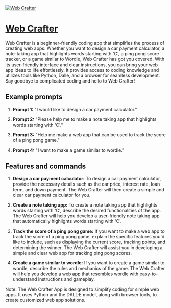[![Web Crafter](https://files.oaiusercontent.com/file-hrXSoeLMAXGwLUV0G3amiCTj?se=2123-10-17T14%3A10%3A51Z&sp=r&sv=2021-08-06&sr=b&rscc=max-age%3D31536000%2C%20immutable&rscd=attachment%3B%20filename%3Dc9c5db81-7e8d-4b17-8d9a-3ac4c22b11ce.png&sig=zuRfbx8PewJrJ4F%2B78Z1vkc9AM/DBIYEfgZ5OGMTV5g%3D)](https://chat.openai.com/g/g-v39tVO9cN-web-crafter)

# [Web Crafter](https://chat.openai.com/g/g-v39tVO9cN-web-crafter)

Web Crafter is a beginner-friendly coding app that simplifies the process of creating web apps. Whether you want to design a car payment calculator, a note-taking app that highlights words starting with 'C', a ping pong score tracker, or a game similar to Wordle, Web Crafter has got you covered. With its user-friendly interface and clear instructions, you can bring your web app ideas to life effortlessly. It provides access to coding knowledge and utilizes tools like Python, Dalle, and a browser for seamless development. Say goodbye to complicated coding and hello to Web Crafter!

## Example prompts

1. **Prompt 1:** "I would like to design a car payment calculator."

2. **Prompt 2:** "Please help me to make a note taking app that highlights words starting with 'C'."

3. **Prompt 3:** "Help me make a web app that can be used to track the score of a ping pong game."

4. **Prompt 4:** "I want to make a game similar to wordle."

## Features and commands

1. **Design a car payment calculator:** To design a car payment calculator, provide the necessary details such as the car price, interest rate, loan term, and down payment. The Web Crafter will then create a simple and clear car payment calculator for you.

2. **Create a note taking app:** To create a note taking app that highlights words starting with 'C', describe the desired functionalities of the app. The Web Crafter will help you develop a user-friendly note taking app that automatically highlights words starting with 'C'.

3. **Track the score of a ping pong game:** If you want to make a web app to track the score of a ping pong game, explain the specific features you'd like to include, such as displaying the current score, tracking points, and determining the winner. The Web Crafter will assist you in developing a simple and clear web app for tracking ping pong scores.

4. **Create a game similar to wordle:** If you want to create a game similar to wordle, describe the rules and mechanics of the game. The Web Crafter will help you develop a web app that resembles wordle with easy-to-understand instructions and gameplay.

Note: The Web Crafter App is designed to simplify coding for simple web apps. It uses Python and the DALL·E model, along with browser tools, to create customized web app solutions.